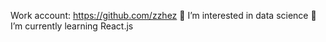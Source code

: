 Work account: https://github.com/zzhez
👀 I’m interested in data science
🌱 I’m currently learning React.js
